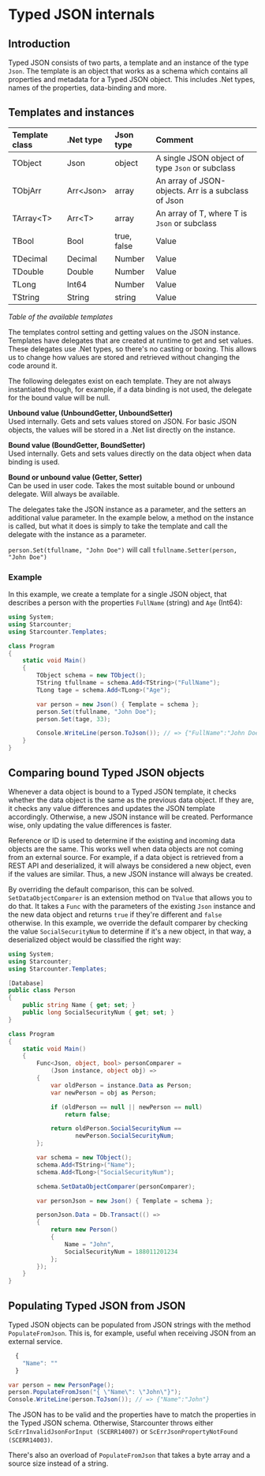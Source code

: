 # Typed JSON internals

## Introduction

Typed JSON consists of two parts, a template and an instance of the type `Json`. The template is an object that works as a schema which contains all properties and metadata for a Typed JSON object. This includes .Net types, names of the properties, data-binding and more.

## Templates and instances

| Template class | .Net type | Json type | Comment |
| :--- | :--- | :--- | :--- |
| TObject | Json | object | A single JSON object of type `Json` or subclass |
| TObjArr | Arr&lt;Json&gt; | array | An array of JSON-objects. Arr is a subclass of Json |
| TArray&lt;T&gt; | Arr&lt;T&gt; | array | An array of T, where T is `Json` or subclass |
| TBool | Bool | true, false | Value |
| TDecimal | Decimal | Number | Value |
| TDouble | Double | Number | Value |
| TLong | Int64 | Number | Value |
| TString | String | string | Value |

_Table of the available templates_

The templates control setting and getting values on the JSON instance. Templates have delegates that are created at runtime to get and set values. These delegates use .Net types, so there's no casting or boxing. This allows us to change how values are stored and retrieved without changing the code around it.

The following delegates exist on each template. They are not always instantiated though, for example, if a data binding is not used, the delegate for the bound value will be null.

**Unbound value \(UnboundGetter, UnboundSetter\)**  
Used internally. Gets and sets values stored on JSON. For basic JSON objects, the values will be stored in a .Net list directly on the instance.

**Bound value \(BoundGetter, BoundSetter\)**  
Used internally. Gets and sets values directly on the data object when data binding is used.

**Bound or unbound value \(Getter, Setter\)**  
Can be used in user code. Takes the most suitable bound or unbound delegate. Will always be available.

The delegates take the JSON instance as a parameter, and the setters an additional value parameter. In the example below, a method on the instance is called, but what it does is simply to take the template and call the delegate with the instance as a parameter.

`person.Set(tfullname, "John Doe")` will call `tfullname.Setter(person, "John Doe")`

### Example

 In this example, we create a template for a single JSON object, that describes a person with the properties `FullName` \(string\) and `Age` \(Int64\):

```csharp
using System;
using Starcounter;
using Starcounter.Templates;

class Program
{
    static void Main()
    {
        TObject schema = new TObject();
        TString tfullname = schema.Add<TString>("FullName");
        TLong tage = schema.Add<TLong>("Age");

        var person = new Json() { Template = schema };
        person.Set(tfullname, "John Doe");
        person.Set(tage, 33);

        Console.WriteLine(person.ToJson()); // => {"FullName":"John Doe","Age":33}
    }
}
```

## Comparing bound Typed JSON objects 

Whenever a data object is bound to a Typed JSON template, it checks whether the data object is the same as the previous data object. If they are, it checks any value differences and updates the JSON template accordingly. Otherwise, a new JSON instance will be created. Performance wise, only updating the value differences is faster. 

Reference or ID is used to determine if the existing and incoming data objects are the same. This works well when data objects are not coming from an external source. For example, if a data object is retrieved from a REST API and deserialized, it will always be considered a new object, even if the values are similar. Thus, a new JSON instance will always be created.

By overriding the default comparison, this can be solved. `SetDataObjectComparer` is an extension method on `TValue` that allows you to do that. It takes a `Func` with the parameters of the existing `Json` instance and the new data object and returns `true` if they're different and `false` otherwise. In this example, we override the default comparer by checking the value `SocialSecurityNum` to determine if it's a new object, in that way, a deserialized object would be classified the right way:

```csharp
using System;
using Starcounter;
using Starcounter.Templates;

[Database]
public class Person
{
    public string Name { get; set; }
    public long SocialSecurityNum { get; set; }
}

class Program
{
    static void Main()
    {
        Func<Json, object, bool> personComparer = 
            (Json instance, object obj) =>
        {
            var oldPerson = instance.Data as Person;
            var newPerson = obj as Person;

            if (oldPerson == null || newPerson == null)
                return false;

            return oldPerson.SocialSecurityNum == 
                   newPerson.SocialSecurityNum;
        };

        var schema = new TObject();
        schema.Add<TString>("Name");
        schema.Add<TLong>("SocialSecurityNum");

        schema.SetDataObjectComparer(personComparer);

        var personJson = new Json() { Template = schema };

        personJson.Data = Db.Transact(() =>
        {
            return new Person()
            {
                Name = "John",
                SocialSecurityNum = 188011201234
            };
        });
    }
}
```

## Populating Typed JSON from JSON

Typed JSON objects can be populated from JSON strings with the method `PopulateFromJson`. This is, for example, useful when receiving JSON from an external service. 

```javascript
  {
    "Name": ""
  }
```

```csharp
var person = new PersonPage();
person.PopulateFromJson("{ \"Name\": \"John\"}");
Console.WriteLine(person.ToJson()); // => {"Name":"John"}
```

The JSON has to be valid and the properties have to match the properties in the Typed JSON schema. Otherwise, Starcounter throws either `ScErrInvalidJsonForInput (SCERR14007)` or `ScErrJsonPropertyNotFound (SCERR14003)`.  
  
There's also an overload of `PopulateFromJson` that takes a byte array and a source size instead of a string.

   

